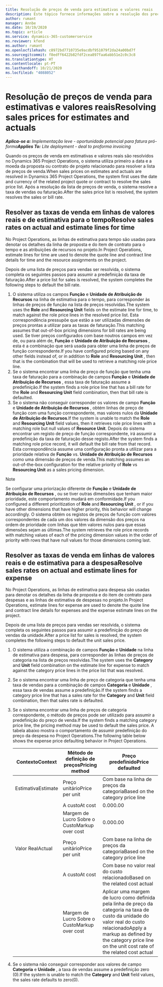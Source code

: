 ```yaml
---
title: Resolução de preços de venda para estimativas e valores reais
description: Este tópico fornece informações sobre a resolução dos preços de venda em estimativas e valores reais.
author: rumant
manager: Annbe
ms.date: 10/19/2020
ms.topic: article
ms.service: dynamics-365-customerservice
ms.reviewer: kfend
ms.author: rumant
ms.openlocfilehash: c8972bd7710735e9acdbf951079f2da24a00bd7f
ms.sourcegitcommit: f8edff6422b82fdf2cea897faa6abb51e2c0c3c8
ms.translationtype: HT
ms.contentlocale: pt-PT
ms.lasthandoff: 10/21/2020
ms.locfileid: "4088052"
---
```

# <a name="resolving-sales-prices-for-estimates-and-actuals"></a><span data-ttu-id="6667b-103">Resolução de preços de venda para estimativas e valores reais</span><span class="sxs-lookup"><span data-stu-id="6667b-103">Resolving sales prices for estimates and actuals</span></span>

<span data-ttu-id="6667b-104">_**Aplica-se a:** Implementação leve - oportunidade potencial para fatura pró-forma_</span><span class="sxs-lookup"><span data-stu-id="6667b-104">_**Applies To:** Lite deployment - deal to proforma invoicing_</span></span>

<span data-ttu-id="6667b-105">Quando os preços de venda em estimativas e valores reais são resolvidos no Dynamics 365 Project Operations, o sistema utiliza primeiro a data e a moeda da proposta ou contrato de projeto relacionado para resolver a lista de preços de venda.</span><span class="sxs-lookup"><span data-stu-id="6667b-105">When sales prices on estimates and actuals are resolved in Dynamics 365 Project Operations, the system first uses the date and currency of the related project quote or contract to resolve the sales price list.</span></span> <span data-ttu-id="6667b-106">Após a resolução da lista de preços de venda, o sistema resolve a taxa de vendas ou faturação.</span><span class="sxs-lookup"><span data-stu-id="6667b-106">After the sales price list is resolved, the system resolves the sales or bill rate.</span></span>

## <a name="resolve-sales-rates-on-actual-and-estimate-lines-for-time"></a><span data-ttu-id="6667b-107">Resolver as taxas de venda em linhas de valores reais e de estimativa para o tempo</span><span class="sxs-lookup"><span data-stu-id="6667b-107">Resolve sales rates on actual and estimate lines for time</span></span>

<span data-ttu-id="6667b-108">No Project Operations, as linhas de estimativa para tempo são usadas para denotar os detalhes da linha de proposta e do item de contrato para o tempo e as atribuições de recursos no projeto.</span><span class="sxs-lookup"><span data-stu-id="6667b-108">In Project Operations, estimate lines for time are used to denote the quote line and contract line details for time and the resource assignments on the project.</span></span>

<span data-ttu-id="6667b-109">Depois de uma lista de preços para vendas ser resolvida, o sistema completa os seguintes passos para assumir a predefinição da taxa de faturação.</span><span class="sxs-lookup"><span data-stu-id="6667b-109">After a price list for sales is resolved, the system completes the following steps to default the bill rate.</span></span>

1. <span data-ttu-id="6667b-110">O sistema utiliza os campos **Função** e **Unidade de Atribuição de Recursos** na linha de estimativa para o tempo, para corresponder às linhas de preços de função na lista de preços resolvidas.</span><span class="sxs-lookup"><span data-stu-id="6667b-110">The system uses the **Role** and **Resourcing Unit** fields on the estimate line for time, to match against the role price lines in the resolved price list.</span></span> <span data-ttu-id="6667b-111">Esta correspondência pressupõe que estão a ser utilizadas dimensões de preços prontas a utilizar para as taxas de faturação.</span><span class="sxs-lookup"><span data-stu-id="6667b-111">This matching assumes that out-of-box pricing dimensions for bill rates are being used.</span></span> <span data-ttu-id="6667b-112">Se tiver preços configurados com base noutros campos em vez de, ou para além de, **Função** e **Unidade de Atribuição de Recursos** , esta é a combinação que será usada para obter uma linha de preços de função correspondente.</span><span class="sxs-lookup"><span data-stu-id="6667b-112">If you have configured pricing based on any other fields instead of, or in addition to **Role** and **Resourcing Unit** , then that is the combination that will be used to retrieve a matching role price line.</span></span>
2. <span data-ttu-id="6667b-113">Se o sistema encontrar uma linha de preço de função que tenha uma taxa de faturação para a combinação de campos **Função** e **Unidade de Atribuição de Recursos** , essa taxa de faturação assume a predefinição.</span><span class="sxs-lookup"><span data-stu-id="6667b-113">If the system finds a role price line that has a bill rate for the **Role** and **Resourcing Unit** field combination, then that bill rate is defaulted.</span></span>
3. <span data-ttu-id="6667b-114">Se o sistema não conseguir corresponder os valores de campo **Função** e **Unidade de Atribuição de Recursos** , obtém linhas de preço de função com uma função correspondente, mas valores nulos da **Unidade de Atribuição de Recursos**.</span><span class="sxs-lookup"><span data-stu-id="6667b-114">If the system is unable to match the **Role** and **Resourcing Unit** field values, then it retrieves role price lines with a matching role but null values of **Resource Unit**.</span></span> <span data-ttu-id="6667b-115">Depois do sistema encontrar um registo de preço de função correspondente, irá assumir a predefinição da taxa de faturação desse registo.</span><span class="sxs-lookup"><span data-stu-id="6667b-115">After the system finds a matching role price record, it will default the bill rate from that record.</span></span> <span data-ttu-id="6667b-116">Esta correspondência assume uma configuração pronta a utilizar para a prioridade relativa de **Função** vs. **Unidade de Atribuição de Recursos** como uma dimensão de preços de venda.</span><span class="sxs-lookup"><span data-stu-id="6667b-116">This matching assumes an out-of-the-box configuration for the relative priority of **Role** vs **Resourcing Unit** as a sales pricing dimension.</span></span>

> [!NOTE]
> <span data-ttu-id="6667b-117">Se configurar uma priorização diferente de **Função** e **Unidade de Atribuição de Recursos** , ou se tiver outras dimensões que tenham maior prioridade, este comportamento mudará em conformidade.</span><span class="sxs-lookup"><span data-stu-id="6667b-117">If you configured a different prioritization of **Role** and **Resourcing Unit** , or if you have other dimensions that have higher priority, this behavior will change accordingly.</span></span> <span data-ttu-id="6667b-118">O sistema obtém os registos de preços de função com valores correspondentes de cada um dos valores da dimensão dos preços na ordem de prioridade com linhas que têm valores nulos para que essas dimensões sejam as últimas.</span><span class="sxs-lookup"><span data-stu-id="6667b-118">The system retrieves the role price records with matching values of each of the pricing dimension values in the order of priority with rows that have null values for those dimensions coming last.</span></span>

## <a name="resolve-sales-rates-on-actual-and-estimate-lines-for-expense"></a><span data-ttu-id="6667b-119">Resolver as taxas de venda em linhas de valores reais e de estimativa para a despesa</span><span class="sxs-lookup"><span data-stu-id="6667b-119">Resolve sales rates on actual and estimate lines for expense</span></span>

<span data-ttu-id="6667b-120">No Project Operations, as linhas de estimativa para despesa são usadas para denotar os detalhes da linha de proposta e do item de contrato para despesas e as linhas de estimativa de despesas no projeto.</span><span class="sxs-lookup"><span data-stu-id="6667b-120">In Project Operations, estimate lines for expense are used to denote the quote line and contract line details for expenses and the expense estimate lines on the project.</span></span>

<span data-ttu-id="6667b-121">Depois de uma lista de preços para vendas ser resolvida, o sistema completa os seguintes passos para assumir a predefinição do preço de vendas da unidade.</span><span class="sxs-lookup"><span data-stu-id="6667b-121">After a price list for sales is resolved, the system completes the following steps to default the unit sales price.</span></span>

1. <span data-ttu-id="6667b-122">O sistema utiliza a combinação de campos **Função** e **Unidade** na linha de estimativa para despesa, para corresponder às linhas de preços de categoria na lista de preços resolvidas.</span><span class="sxs-lookup"><span data-stu-id="6667b-122">The system uses the **Category** and **Unit** field combination on the estimate line for expense to match against the category price lines in the price list that was resolved.</span></span>
2. <span data-ttu-id="6667b-123">Se o sistema encontrar uma linha de preço de categoria que tenha uma taxa de vendas para a combinação de campos **Categoria** e **Unidade** , essa taxa de vendas assume a predefinição.</span><span class="sxs-lookup"><span data-stu-id="6667b-123">If the system finds a category price line that has a sales rate for the **Category** and **Unit** field combination, then that sales rate is defaulted.</span></span>
3. <span data-ttu-id="6667b-124">Se o sistema encontrar uma linha de preços de categoria correspondente, o método de preços pode ser utilizado para assumir a predefinição do preço de venda.</span><span class="sxs-lookup"><span data-stu-id="6667b-124">If the system finds a matching category price line, the pricing method may be used to default the sales price.</span></span> <span data-ttu-id="6667b-125">A tabela abaixo mostra o comportamento de assumir predefinição do preço da despesa no Project Operations.</span><span class="sxs-lookup"><span data-stu-id="6667b-125">The following table below shows the expense price defaulting behavior in Project Operations.</span></span>

    | <span data-ttu-id="6667b-126">Contexto</span><span class="sxs-lookup"><span data-stu-id="6667b-126">Context</span></span> | <span data-ttu-id="6667b-127">Método de definição de preços</span><span class="sxs-lookup"><span data-stu-id="6667b-127">Pricing method</span></span> | <span data-ttu-id="6667b-128">Preço predefinido</span><span class="sxs-lookup"><span data-stu-id="6667b-128">Price defaulted</span></span> |
    | --- | --- | --- |
    | <span data-ttu-id="6667b-129">Estimativa</span><span class="sxs-lookup"><span data-stu-id="6667b-129">Estimate</span></span> | <span data-ttu-id="6667b-130">Preço unitário</span><span class="sxs-lookup"><span data-stu-id="6667b-130">Price per unit</span></span> | <span data-ttu-id="6667b-131">Com base na linha de preços da categoria</span><span class="sxs-lookup"><span data-stu-id="6667b-131">Based on the category price line</span></span> |
    | &nbsp; | <span data-ttu-id="6667b-132">A custo</span><span class="sxs-lookup"><span data-stu-id="6667b-132">At cost</span></span> | <span data-ttu-id="6667b-133">0.00</span><span class="sxs-lookup"><span data-stu-id="6667b-133">0.00</span></span> |
    | &nbsp; | <span data-ttu-id="6667b-134">Margem de Lucro Sobre o Custo</span><span class="sxs-lookup"><span data-stu-id="6667b-134">Markup over cost</span></span> | <span data-ttu-id="6667b-135">0.00</span><span class="sxs-lookup"><span data-stu-id="6667b-135">0.00</span></span> |
    | <span data-ttu-id="6667b-136">Valor Real</span><span class="sxs-lookup"><span data-stu-id="6667b-136">Actual</span></span> | <span data-ttu-id="6667b-137">Preço unitário</span><span class="sxs-lookup"><span data-stu-id="6667b-137">Price per unit</span></span> | <span data-ttu-id="6667b-138">Com base na linha de preços da categoria</span><span class="sxs-lookup"><span data-stu-id="6667b-138">Based on the category price line</span></span> |
    | &nbsp; | <span data-ttu-id="6667b-139">A custo</span><span class="sxs-lookup"><span data-stu-id="6667b-139">At cost</span></span> | <span data-ttu-id="6667b-140">Com base no valor real do custo relacionado</span><span class="sxs-lookup"><span data-stu-id="6667b-140">Based on the related cost actual</span></span> |
    | &nbsp; | <span data-ttu-id="6667b-141">Margem de Lucro Sobre o Custo</span><span class="sxs-lookup"><span data-stu-id="6667b-141">Markup over cost</span></span> | <span data-ttu-id="6667b-142">Aplicar uma margem de lucro como definida pela linha de preço da categoria na taxa de custo da unidade do valor real do custo relacionado</span><span class="sxs-lookup"><span data-stu-id="6667b-142">Apply a markup as defined by the category price line on the unit cost rate of the related cost actual</span></span> |

4. <span data-ttu-id="6667b-143">Se o sistema não conseguir corresponder aos valores de campo **Categoria** e **Unidade** , a taxa de vendas assume a predefinição zero (0).</span><span class="sxs-lookup"><span data-stu-id="6667b-143">If the system is unable to match the **Category** and **Unit** field values, the sales rate defaults to zero(0).</span></span>
